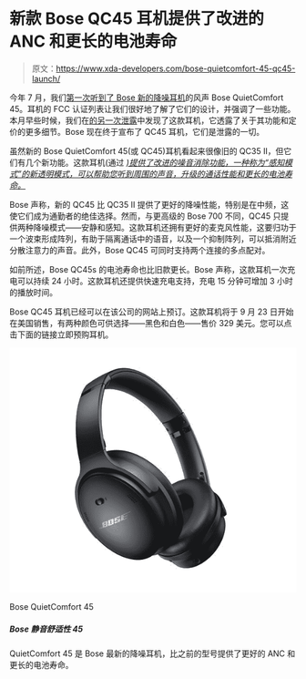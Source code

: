 # 新款 Bose QC45 耳机提供了改进的 ANC 和更长的电池寿命

> 原文：<https://www.xda-developers.com/bose-quietcomfort-45-qc45-launch/>

今年 7 月，我们[第一次听到了 Bose 新的降噪耳机](https://www.xda-developers.com/bose-quietcomfort-45-headphones-fcc-listing/)的风声 Bose QuietComfort 45。耳机的 FCC 认证列表让我们很好地了解了它们的设计，并强调了一些功能。本月早些时候，我们在[的另一次泄露](https://www.xda-developers.com/bose-quietcomfort-45-pricing-leak/)中发现了这款耳机，它透露了关于其功能和定价的更多细节。Bose 现在终于宣布了 QC45 耳机，它们是泄露的一切。

虽然新的 Bose QuietComfort 45(或 QC45)耳机看起来很像旧的 QC35 II，但它们有几个新功能。这款耳机(通过 [*)提供了改进的噪音消除功能，一种称为“感知模式”的新透明模式，可以帮助您听到周围的声音，升级的通话性能和更长的电池寿命。*](https://www.theverge.com/2021/8/31/22648407/bose-qc45-noise-canceling-headphones)

Bose 声称，新的 QC45 比 QC35 II 提供了更好的降噪性能，特别是在中频，这使它们成为通勤者的绝佳选择。然而，与更高级的 Bose 700 不同，QC45 只提供两种降噪模式——安静和感知。这款耳机还拥有更好的麦克风性能，这要归功于一个波束形成阵列，有助于隔离通话中的语音，以及一个抑制阵列，可以抵消附近分散注意力的声音。此外，Bose QC45 可同时支持两个连接的多点配对。

如前所述，Bose QC45s 的电池寿命也比旧款更长。Bose 声称，这款耳机一次充电可以持续 24 小时。这款耳机还提供快速充电支持，充电 15 分钟可增加 3 小时的播放时间。

Bose QC45 耳机已经可以在该公司的网站上预订。这款耳机将于 9 月 23 日开始在美国销售，有两种颜色可供选择——黑色和白色——售价 329 美元。您可以点击下面的链接立即预购耳机。

 <picture>![The Bose QuietComfort 45 are some of the best headphones with ANC. ](img/6b0b9f6c86ee55e37500a20104b0c63a.png)</picture> 

Bose QuietComfort 45

##### Bose 静音舒适性 45

QuietComfort 45 是 Bose 最新的降噪耳机，比之前的型号提供了更好的 ANC 和更长的电池寿命。